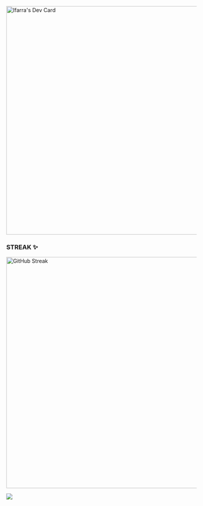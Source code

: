 <!--
# Hey everyone! 👋 I'm Ifarra

I am super excited to work on projects that fuse creativity and technology. Learning new technologies is like unlocking new levels in a game for me – challenging, thrilling, and immensely rewarding.

### My fav Language:

<img src="https://github-readme-stats.vercel.app/api/top-langs/?username=Ifarra&theme=tokyonight&show_icons=true&hide_border=true&layout=compact" />


-->
<a href="https://app.daily.dev/ifarra"><img src="https://api.daily.dev/devcards/v2/yfD9ozdcZBLEUdYqCoPkJ.png?type=wide&r=phg" width="605" alt="Ifarra's Dev Card"/></a>
<!--
### Let's Build Something Awesome! 🌟

<img src="https://skillicons.dev/icons?i=bash,cpp,cs,py,java,ts,html,js,css,git,github,githubactions,androidstudio,md,mysql,sqlite,firebase,stackoverflow,jenkins,vim,vscode,eclipse&perline=11">
-->
### STREAK ✨

<a href="https://git.io/streak-stats"><img width="612" src="https://github-readme-streak-stats.herokuapp.com?user=Ifarra&theme=tokyonight&card_width=600&background=45%2C122373%2C1C1829&border=312F68" alt="GitHub Streak" /></a>

![](https://komarev.com/ghpvc/?username=Ifarra)
